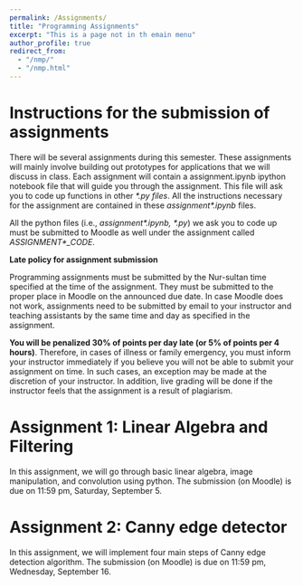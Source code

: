 ```yaml
---
permalink: /Assignments/
title: "Programming Assignments"
excerpt: "This is a page not in th emain menu"
author_profile: true
redirect_from: 
  - "/nmp/"
  - "/nmp.html"
---
```


Instructions for the submission of assignments
======
There will be several assignments during this semester. These assignments will mainly involve building out prototypes for applications that we will discuss in class. Each assignment will contain a assignment.ipynb ipython notebook file that will guide you through the assignment. This file will ask you to code up functions in other *\*.py files*. All the instructions necessary for the assignment are contained in these *assignment\*.ipynb* files.

All the python files (i.e., *assignment\*.ipynb, \*.py*) we ask you to code up must be submitted to Moodle as well under the assignment called *ASSIGNMENT\*_CODE*.

**Late policy for assignment submission**

Programming assignments must be submitted by the Nur-sultan time specified at the time of the assignment. They must be submitted to the proper place in Moodle on the announced due date. In case Moodle does not work, assignments need to be submitted by email to your instructor and teaching assistants by the same time and day as specified in the assignment. 

**You will be penalized 30% of points per day late (or 5% of points per 4 hours)**. Therefore, in cases of illness or family emergency, you must inform your instructor immediately if you believe you will not be able to submit your assignment on time. In such cases, an exception may be made at the discretion of your instructor. In addition, live grading will be done if the instructor feels that the assignment is a result of plagiarism.

Assignment 1: Linear Algebra and Filtering
======
In this assignment, we will go through basic linear algebra, image manipulation, and convolution using python. The submission (on Moodle) is due on 11:59 pm, Saturday, September 5.

Assignment 2: Canny edge detector
======
In this assignment, we will implement four main steps of Canny edge detection algorithm. The submission (on Moodle) is due on 11:59 pm, Wednesday, September 16.
